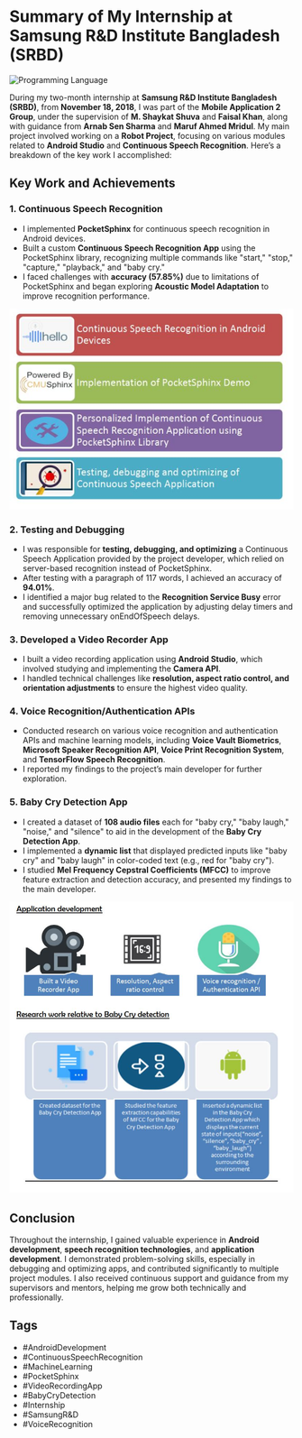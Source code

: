 # Summary of My Internship at Samsung R&D Institute Bangladesh (SRBD)
![Programming Language](https://img.shields.io/badge/Programming%20Language-Python-blue)

During my two-month internship at **Samsung R&D Institute Bangladesh (SRBD)**, from **November 18, 2018**, I was part of the **Mobile Application 2 Group**, under the supervision of **M. Shaykat Shuva** and **Faisal Khan**, along with guidance from **Arnab Sen Sharma** and **Maruf Ahmed Mridul**. My main project involved working on a **Robot Project**, focusing on various modules related to **Android Studio** and **Continuous Speech Recognition**. Here’s a breakdown of the key work I accomplished:

## Key Work and Achievements

### 1. Continuous Speech Recognition
- I implemented **PocketSphinx** for continuous speech recognition in Android devices.
- Built a custom **Continuous Speech Recognition App** using the PocketSphinx library, recognizing multiple commands like "start," "stop," "capture," "playback," and "baby cry."
- I faced challenges with **accuracy (57.85%)** due to limitations of PocketSphinx and began exploring **Acoustic Model Adaptation** to improve recognition performance.

![Framework](Images/image1.JPG)

### 2. Testing and Debugging
- I was responsible for **testing, debugging, and optimizing** a Continuous Speech Application provided by the project developer, which relied on server-based recognition instead of PocketSphinx.
- After testing with a paragraph of 117 words, I achieved an accuracy of **94.01%**.
- I identified a major bug related to the **Recognition Service Busy** error and successfully optimized the application by adjusting delay timers and removing unnecessary onEndOfSpeech delays.

### 3. Developed a Video Recorder App
- I built a video recording application using **Android Studio**, which involved studying and implementing the **Camera API**.
- I handled technical challenges like **resolution, aspect ratio control, and orientation adjustments** to ensure the highest video quality.

### 4. Voice Recognition/Authentication APIs
- Conducted research on various voice recognition and authentication APIs and machine learning models, including **Voice Vault Biometrics**, **Microsoft Speaker Recognition API**, **Voice Print Recognition System**, and **TensorFlow Speech Recognition**.
- I reported my findings to the project’s main developer for further exploration.

### 5. Baby Cry Detection App
- I created a dataset of **108 audio files** each for "baby cry," "baby laugh," "noise," and "silence" to aid in the development of the **Baby Cry Detection App**.
- I implemented a **dynamic list** that displayed predicted inputs like "baby cry" and "baby laugh" in color-coded text (e.g., red for "baby cry").
- I studied **Mel Frequency Cepstral Coefficients (MFCC)** to improve feature extraction and detection accuracy, and presented my findings to the main developer.

![Overview](Images/image2.JPG)

## Conclusion
Throughout the internship, I gained valuable experience in **Android development**, **speech recognition technologies**, and **application development**. I demonstrated problem-solving skills, especially in debugging and optimizing apps, and contributed significantly to multiple project modules. I also received continuous support and guidance from my supervisors and mentors, helping me grow both technically and professionally.


## Tags
- #AndroidDevelopment
- #ContinuousSpeechRecognition
- #MachineLearning
- #PocketSphinx
- #VideoRecordingApp
- #BabyCryDetection
- #Internship
- #SamsungR&D
- #VoiceRecognition

